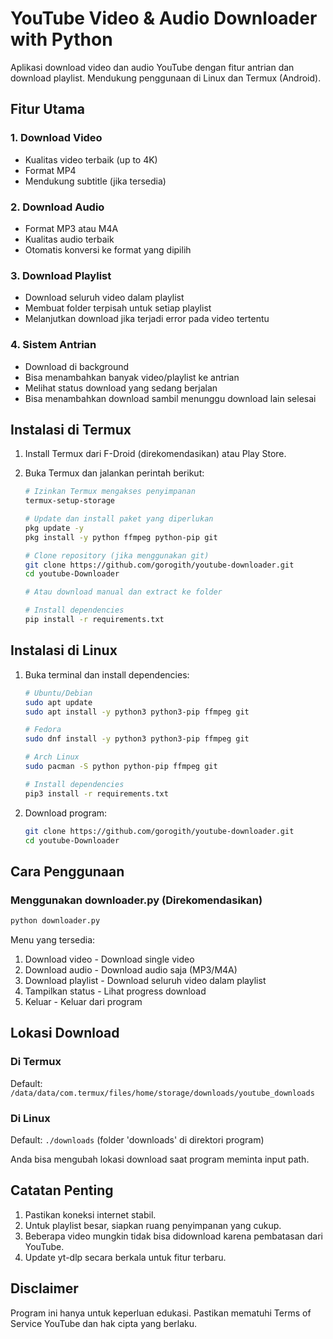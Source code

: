 # YouTube Video & Audio Downloader with Python

Aplikasi download video dan audio YouTube dengan fitur antrian dan download playlist. Mendukung penggunaan di Linux dan Termux (Android).

## Fitur Utama

### 1. Download Video
- Kualitas video terbaik (up to 4K)
- Format MP4
- Mendukung subtitle (jika tersedia)

### 2. Download Audio
- Format MP3 atau M4A
- Kualitas audio terbaik
- Otomatis konversi ke format yang dipilih

### 3. Download Playlist
- Download seluruh video dalam playlist
- Membuat folder terpisah untuk setiap playlist
- Melanjutkan download jika terjadi error pada video tertentu

### 4. Sistem Antrian
- Download di background
- Bisa menambahkan banyak video/playlist ke antrian
- Melihat status download yang sedang berjalan
- Bisa menambahkan download sambil menunggu download lain selesai

## Instalasi di Termux

1. Install Termux dari F-Droid (direkomendasikan) atau Play Store.

2. Buka Termux dan jalankan perintah berikut:
    ```sh
    # Izinkan Termux mengakses penyimpanan
    termux-setup-storage

    # Update dan install paket yang diperlukan
    pkg update -y
    pkg install -y python ffmpeg python-pip git

    # Clone repository (jika menggunakan git)
    git clone https://github.com/gorogith/youtube-downloader.git
    cd youtube-Downloader

    # Atau download manual dan extract ke folder

    # Install dependencies
    pip install -r requirements.txt
    ```

## Instalasi di Linux

1. Buka terminal dan install dependencies:
    ```sh
    # Ubuntu/Debian
    sudo apt update
    sudo apt install -y python3 python3-pip ffmpeg git

    # Fedora
    sudo dnf install -y python3 python3-pip ffmpeg git

    # Arch Linux
    sudo pacman -S python python-pip ffmpeg git

    # Install dependencies
    pip3 install -r requirements.txt
    ```

2. Download program:
    ```sh
    git clone https://github.com/gorogith/youtube-downloader.git
    cd youtube-Downloader
    ```

## Cara Penggunaan

### Menggunakan downloader.py (Direkomendasikan)
```sh
python downloader.py
```

Menu yang tersedia:
1. Download video - Download single video
2. Download audio - Download audio saja (MP3/M4A)
3. Download playlist - Download seluruh video dalam playlist
4. Tampilkan status - Lihat progress download
5. Keluar - Keluar dari program

## Lokasi Download

### Di Termux
Default: `/data/data/com.termux/files/home/storage/downloads/youtube_downloads`

### Di Linux
Default: `./downloads` (folder 'downloads' di direktori program)

Anda bisa mengubah lokasi download saat program meminta input path.

## Catatan Penting

1. Pastikan koneksi internet stabil.
2. Untuk playlist besar, siapkan ruang penyimpanan yang cukup.
3. Beberapa video mungkin tidak bisa didownload karena pembatasan dari YouTube.
4. Update yt-dlp secara berkala untuk fitur terbaru.

## Disclaimer

Program ini hanya untuk keperluan edukasi. Pastikan mematuhi Terms of Service YouTube dan hak cipta yang berlaku.

